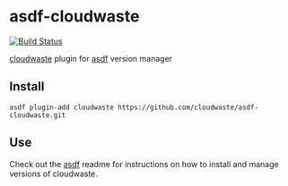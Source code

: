 # asdf-cloudwaste

[![Build Status](https://github.com/cloudwaste/asdf-cloudwaste/workflows/main/badge.svg)](https://github.com/cloudwaste/asdf-cloudwaste/actions)

[cloudwaste](https://github.com/cloudwaste/cloudwaste) plugin for [asdf](https://github.com/asdf-vm/asdf) version manager

## Install

```
asdf plugin-add cloudwaste https://github.com/cloudwaste/asdf-cloudwaste.git
```

## Use

Check out the [asdf](https://github.com/asdf-vm/asdf) readme for instructions on how to install and manage versions of cloudwaste.
